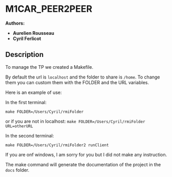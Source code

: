 # M1CAR_PEER2PEER

**Authors:**
- __Aurelien Rousseau__
- __Cyril Ferlicot__

## Description

To manage the TP we created a Makefile. 

By default the url is `localhost` and the folder to share is `/home`.
To change them you can custom them with the FOLDER and the URL variables.

Here is an example of use:

In the first terminal:

`make FOLDER=/Users/Cyril/rmiFolder`

or if you are not in localhost: `make FOLDER=/Users/Cyril/rmiFolder URL=otherURL`

In the second terminal:

`make FOLDER=/Users/Cyril/rmiFolder2 runClient`

If you are onf windows, I am sorry for you but I did not make any instruction.

The make command will generate the documentation of the project in the `docs` folder.